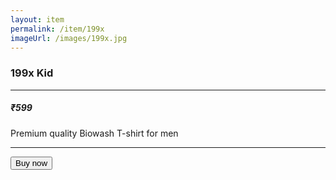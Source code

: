 ```yaml
---
layout: item
permalink: /item/199x
imageUrl: /images/199x.jpg
---
```


<h3>199x Kid</h3>
<hr>
<h5>₹599</h5>
<p>Premium quality Biowash T-shirt for men</p>
<hr>
<button>Buy now</button>
